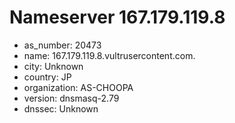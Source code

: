 # Nameserver 167.179.119.8

* as_number: 20473
* name: 167.179.119.8.vultrusercontent.com.
* city: Unknown
* country: JP
* organization: AS-CHOOPA
* version: dnsmasq-2.79
* dnssec: Unknown
